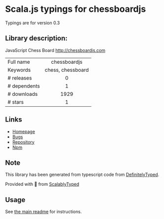 
# Scala.js typings for chessboardjs

Typings are for version 0.3

## Library description:
JavaScript Chess Board http://chessboardjs.com

|                    |                 |
| ------------------ | :-------------: |
| Full name          | chessboardjs |
| Keywords           | chess, chessboard |
| # releases         | 0 |
| # dependents       | 1 |
| # downloads        | 1929 |
| # stars            | 1 |

## Links
- [Homepage](https://github.com/deanius/chessboardjs#readme)
- [Bugs](https://github.com/deanius/chessboardjs/issues)
- [Repository](https://github.com/deanius/chessboardjs)
- [Npm](https://www.npmjs.com/package/chessboardjs)
    


## Note
This library has been generated from typescript code from [DefinitelyTyped](https://definitelytyped.org).

Provided with :purple_heart: from [ScalablyTyped](https://github.com/oyvindberg/ScalablyTyped)

## Usage
See [the main readme](../../readme.md) for instructions.


